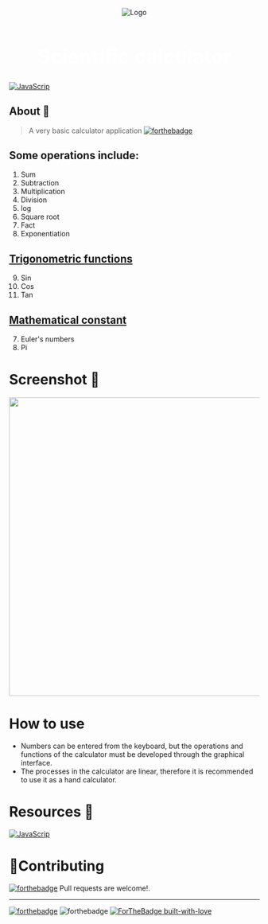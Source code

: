 <p style="text-align:center;"><img src='https://media.giphy.com/media/4W1TiR55poT3ONPffO/giphy.gif' alt="Logo"></p>

 <h1 style="color:white;font-size:40px;text-align:center; >
        Scientific calculator
    </h1>
<h1 align="center">Scientific calculator</h1>

[![JavaScrip](https://img.shields.io/badge/_VIEW_DEMO-%233330.svg?style=for-the-badge&logo=javascript)](https://sesierras.github.io/ScientificCalculator/index.html)
## About 🚧
>A very basic calculator application
 [![forthebadge](https://forthebadge.com/images/badges/made-with-javascript.svg)](https://forthebadge.com)

## Some operations include:
1. Sum
2. Subtraction
3. Multiplication
4. Division
5.  log
6.   Square root
7.   Fact
8.   Exponentiation
## [Trigonometric functions](https://en.wikipedia.org/wiki/Trigonometric_functions)
9. Sin
10. Cos
11. Tan

## [Mathematical constant ](https://en.wikipedia.org/wiki/E_(mathematical_constant))

7.  Euler's numbers
8.  Pi

# Screenshot 👀
<p style="text-align:center; "><img src='https://i.postimg.cc/qRH8kRRc/Screenshot.png' width= '600'></p>



# How to use
* Numbers can be entered from the keyboard, but the operations and functions of the calculator must be developed through the graphical interface.
*  The processes in the calculator are linear, therefore it is recommended to use it as a hand calculator.

# Resources 🧱


[![JavaScrip](https://img.shields.io/badge/figma-_VIEW_Wiredframe-%233330.svg?style=for-the-badge&logo=figma&logoColor=fff)](https://www.figma.com/file/DxOsnrSR507TuDE3VG0MGZ/Wireframer-(Community)?node-id=0%3A1&t=rc3kfVytCLJVWvr2-1)
# 🌱Contributing
[![forthebadge](https://forthebadge.com/images/badges/ctrl-c-ctrl-v.svg)](https://forthebadge.com)
Pull requests are welcome!.
________________________________________________
[![forthebadge](https://forthebadge.com/images/badges/contains-cat-gifs.svg)](https://forthebadge.com)
![forthebadge](https://forthebadge.com/images/badges/60-percent-of-the-time-works-every-time.svg)
[![ForTheBadge built-with-love](http://ForTheBadge.com/images/badges/built-with-love.svg)](https://GitHub.com/sesierras/)